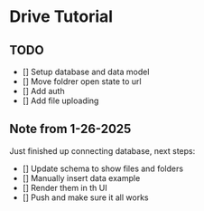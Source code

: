 # Drive Tutorial

## TODO

- [] Setup database and data model
- [] Move foldrer open state to url
- [] Add auth
- [] Add file uploading

## Note from 1-26-2025

Just finished up connecting database, next steps:

- [] Update schema to show files and folders
- [] Manually insert data example
- [] Render them in th UI
- [] Push and make sure it all works
